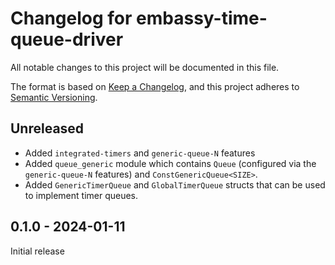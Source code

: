 # Changelog for embassy-time-queue-driver

All notable changes to this project will be documented in this file.

The format is based on [Keep a Changelog](https://keepachangelog.com/en/1.0.0/),
and this project adheres to [Semantic Versioning](https://semver.org/spec/v2.0.0.html).

## Unreleased

- Added `integrated-timers` and `generic-queue-N` features
- Added `queue_generic` module which contains `Queue` (configured via the `generic-queue-N` features) and  `ConstGenericQueue<SIZE>`.
- Added `GenericTimerQueue` and `GlobalTimerQueue` structs that can be used to implement timer queues.

## 0.1.0 - 2024-01-11

Initial release
